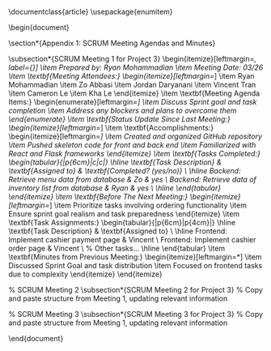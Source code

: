 \documentclass{article}
\usepackage{enumitem}

\begin{document}

\section*{Appendix 1: SCRUM Meeting Agendas and Minutes}

\subsection*{SCRUM Meeting 1 for Project 3}
\begin{itemize}[leftmargin=*, label={}]
    \item Prepared by: Ryan Mohammadian
    \item Meeting Date: 03/26
    \item \textbf{Meeting Attendees:}
    \begin{itemize}[leftmargin=*]
        \item Ryan Mohammadian
        \item Zo Abbasi
        \item Jordan Daryanani
        \item Vincent Tran
        \item Cameron Le
        \item Kha Le
    \end{itemize}
    \item \textbf{Meeting Agenda Items:}
    \begin{enumerate}[leftmargin=*]
        \item Discuss Sprint goal and task completion
        \item Address any blockers and plans to overcome them
    \end{enumerate}
    \item \textbf{Status Update Since Last Meeting:}
    \begin{itemize}[leftmargin=*]
        \item \textbf{Accomplishments:}
        \begin{itemize}[leftmargin=*]
            \item Created and organized GitHub repository
            \item Pushed skeleton code for front and back end
            \item Familiarized with React and Flask frameworks
        \end{itemize}
        \item \textbf{Tasks Completed:}
        \begin{tabular}{|p{6cm}|c|c|}
            \hline
            \textbf{Task Description} & \textbf{Assigned to} & \textbf{Completed? (yes/no)} \\
            \hline
            Backend: Retrieve menu data from database & Zo & yes \\
            Backend: Retrieve data of inventory list from database & Ryan & yes \\
            \hline
        \end{tabular}
    \end{itemize}
    \item \textbf{Before The Next Meeting:}
    \begin{itemize}[leftmargin=*]
        \item Prioritize tasks involving ordering functionality
        \item Ensure sprint goal realism and task preparedness
    \end{itemize}
    \item \textbf{Task Assignments:}
    \begin{tabular}{|p{6cm}|p{4cm}|}
        \hline
        \textbf{Task Description} & \textbf{Assigned to} \\
        \hline
        Frontend: Implement cashier payment page & Vincent \\
        Frontend: Implement cashier order page & Vincent \\
        % Other tasks...
        \hline
    \end{tabular}
    \item \textbf{Minutes from Previous Meeting:}
    \begin{itemize}[leftmargin=*]
        \item Discussed Sprint Goal and task distribution
        \item Focused on frontend tasks due to complexity
    \end{itemize}
\end{itemize}

% SCRUM Meeting 2
\subsection*{SCRUM Meeting 2 for Project 3}
% Copy and paste structure from Meeting 1, updating relevant information

% SCRUM Meeting 3
\subsection*{SCRUM Meeting 3 for Project 3}
% Copy and paste structure from Meeting 1, updating relevant information

\end{document}



